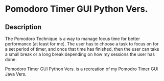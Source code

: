 <!--Title-->
<h1> Pomodoro Timer GUI Python Vers. </h1>

<!--Description-->
<h2> Description </h2>
  <!--Describe the project (what is a pomodoro timer?)-->
  <p> The Pomodoro Technique is a way to manage focus time for better performance (at least for me). The user has to choose a task to focus on for a set period of timer, and once 
      that time has finished, then the user can take a small break or a long break depending on how my sessions the user has done.</p>
  
  <!--Explain why you made it-->
  <p> Pomodoro Timer GUI Python Vers. is a recreation of my Pomodro Timer GUI Java Vers. </p>
<!--Technologies and Frameworks Used-->
  
<!--Demonstration-->
  <!--Configuring the settings-->
  <!--Functional Buttons-->
  <!--Finished-->
  <!--What happens after 4 sessions-->
  
<!--How to use-->

<!--What I learned-->

